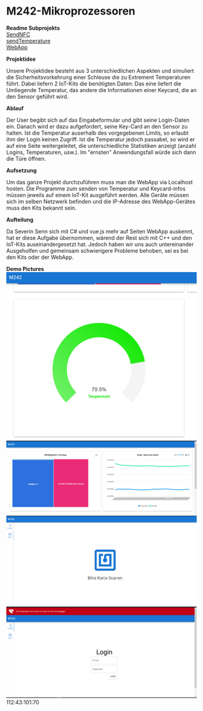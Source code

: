 # M242-Mikroprozessoren

**Readme Subprojekts**  
[SendNFC](SendNFC/README.md)  
[sendTemperature](sendTemperature/README.md)  
[WebApp](WebApp/README.md)  

**Projektidee**

Unsere Projektidee besteht aus 3 unterschiedlichen Aspekten und simuliert die Sicherheitsvorkehrung einer Schleuse die zu Extrement Temperaturen führt. 
Dabei liefern 2 IoT-Kits die benötigten Daten: Das eine liefert die Umliegende Temperatur, das andere die Informationen einer Keycard, die an den Sensor geführt wird. 

**Ablauf**

Der User begibt sich auf das Eingabeformular und gibt seine Login-Daten ein. Danach wird er dazu aufgefordert, seine Key-Card an den Sensor zu halten. Ist die Temperatur auserhalb des vorgegebenen Limits, so erlaubt ihm der Login keinen Zugriff. Ist die Temperatur jedoch passabel, so wird er auf eine Seite weitergeleitet, die unterschiedliche Statistiken anzeigt (anzahl Logins, Temperaturen, usw.). Im "ernsten" Anwendungsfall würde sich dann die Türe öffnen.

**Aufsetzung**

Um das ganze Projekt durchzuführen muss man die WebApp via Localhost hosten. Die Programme zum senden von Temperatur und Keycard-infos müssen jeweils auf einem IoT-Kit ausgeführt werden. Alle Geräte müssen sich im selben Netzwerk befinden und die IP-Adresse des WebApp-Gerätes muss den Kits bekannt sein. 

**Aufteilung**

Da Severin Senn sich mit C# und vue.js mehr auf Seiten WebApp auskennt, hat er diese Aufgabe übernommen, wärend der Rest sich mit C++ und den IoT-Kits auseinandergesetzt hat. Jedoch haben wir uns auch untereinander Ausgeholfen und gemeinsam schwierigere Probleme behoben, sei es bei den Kits oder der WebApp.

**Demo Pictures**
![Analyse](images/Analyse.PNG)
![Analyse1](images/Analyse1.PNG)
![NFCScan](images/NFCScan.PNG)
![ZuHoheTemps](images/ZuHoheTemps.PNG)
112:43:101:70